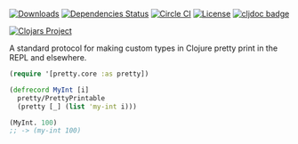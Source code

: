[![Downloads](https://versions.deps.co/camsaul/pretty/downloads.svg)](https://versions.deps.co/camsaul/pretty)
[![Dependencies Status](https://versions.deps.co/camsaul/pretty/status.svg)](https://versions.deps.co/camsaul/pretty)
[![Circle CI](https://circleci.com/gh/camsaul/pretty.svg?style=svg)](https://circleci.com/gh/camsaul/pretty)
[![License](https://img.shields.io/badge/license-Eclipse%20Public%20License-blue.svg)](https://raw.githubusercontent.com/camsaul/pretty/master/LICENSE)
[![cljdoc badge](https://cljdoc.org/badge/pretty/pretty)](https://cljdoc.org/d/pretty/pretty/CURRENT)

[![Clojars Project](https://clojars.org/pretty/latest-version.svg)](http://clojars.org/pretty)

A standard protocol for making custom types in Clojure pretty print in the REPL and elsewhere.

```clj
(require '[pretty.core :as pretty])

(defrecord MyInt [i]
  pretty/PrettyPrintable
  (pretty [_] (list 'my-int i)))

(MyInt. 100)
;; -> (my-int 100)
```
